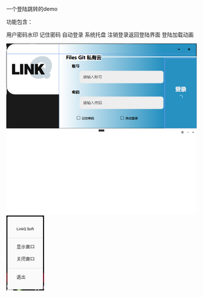 一个登陆跳转的demo

功能包含： 

用户密码水印
记住密码
自动登录
系统托盘
注销登录返回登陆界面
登陆加载动画


![LoginView](Images/LoginView.png)
![MainView](Images/MainView.png)
![Icon](Images/Icon.png)
